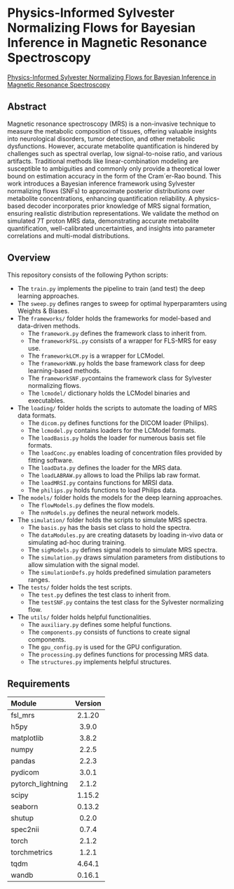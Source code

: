# Physics-Informed Sylvester Normalizing Flows for Bayesian Inference in Magnetic Resonance Spectroscopy

[Physics-Informed Sylvester Normalizing Flows for Bayesian Inference in Magnetic Resonance Spectroscopy]()

## Abstract

Magnetic resonance spectroscopy (MRS) is a non-invasive technique to measure the metabolic composition of tissues, offering valuable insights into neurological disorders, tumor detection, and other metabolic dysfunctions. However, accurate metabolite quantification is hindered by challenges such as spectral overlap, low signal-to-noise ratio, and various artifacts. Traditional methods like linear-combination modeling are susceptible to ambiguities and commonly only provide a theoretical lower bound on estimation accuracy in the form of the Cram´er-Rao bound. This work introduces a Bayesian inference framework using Sylvester normalizing flows (SNFs) to approximate posterior distributions over metabolite concentrations, enhancing quantification reliability. A physics-based decoder incorporates prior knowledge of MRS signal formation, ensuring realistic distribution representations. We validate the method on simulated 7T proton MRS data, demonstrating accurate metabolite quantification, well-calibrated uncertainties, and insights into parameter correlations and multi-modal distributions.

## Overview

This repository consists of the following Python scripts:
* The `train.py` implements the pipeline to train (and test) the deep learning approaches.
* The `sweep.py` defines ranges to sweep for optimal hyperparamters using Weights & Biases.
* The `frameworks/` folder holds the frameworks for model-based and data-driven methods.
  * The `framework.py` defines the framework class to inherit from.
  * The `frameworkFSL.py` consists of a wrapper for FLS-MRS for easy use.
  * The `frameworkLCM.py` is a wrapper for LCModel.
  * The `frameworkNN.py` holds the base framework class for deep learning-based methods. 
  * The `frameworkSNF.py`contains the framework class for Sylvester normalizing flows.
  * The `lcmodel/` dictionary holds the LCModel binaries and executables.
* The `loading/` folder holds the scripts to automate the loading of MRS data formats.
  * The `dicom.py` defines functions for the DICOM loader (Philips).
  * The `lcmodel.py` contains loaders for the LCModel formats.
  * The `loadBasis.py` holds the loader for numerous basis set file formats.
  * The `loadConc.py` enables loading of concentration files provided by fitting software.
  * The `loadData.py` defines the loader for the MRS data.
  * The `loadLABRAW.py` allows to load the Philips lab raw format.
  * The `loadMRSI.py` contains functions for MRSI data.
  * The `philips.py` holds functions to load Philips data.
* The `models/` folder holds the models for the deep learning approaches.
  * The `flowModels.py` defines the flow models.
  * The `nnModels.py` defines the neural network models.
* The `simulation/` folder holds the scripts to simulate MRS spectra.
  * The `basis.py` has the basis set class to hold the spectra.
  * The `dataModules.py` are creating datasets by loading in-vivo data or simulating ad-hoc during training.
  * The `sigModels.py` defines signal models to simulate MRS spectra.
  * The `simulation.py` draws simulation parameters from distibutions to allow simulation with the signal model.
  * The `simulationDefs.py` holds predefined simulation parameters ranges.
* The `tests/` folder holds the test scripts.
  * The `test.py` defines the test class to inherit from.
  * The `testSNF.py` contains the test class for the Sylvester normalizing flow.
* The `utils/` folder holds helpful functionalities.
  * The `auxiliary.py` defines some helpful functions.
  * The `components.py` consists of functions to create signal components.
  * The `gpu_config.py` is used for the GPU configuration.
  * The `processing.py` defines functions for processing MRS data.
  * The `structures.py` implements helpful structures.

## Requirements

| Module            | Version |
|:------------------|:------:|
| fsl_mrs           | 2.1.20 |
| h5py              |  3.9.0 |
| matplotlib        |  3.8.2 |
| numpy             |  2.2.5 |
| pandas            |  2.2.3 |
| pydicom           |  3.0.1 |
| pytorch_lightning |  2.1.2 |
| scipy             | 1.15.2 |
| seaborn	    | 0.13.2 |
| shutup            |  0.2.0 |
| spec2nii          |  0.7.4 |
| torch             |  2.1.2 |
| torchmetrics      |  1.2.1 |
| tqdm              | 4.64.1 |
| wandb             | 0.16.1 |
